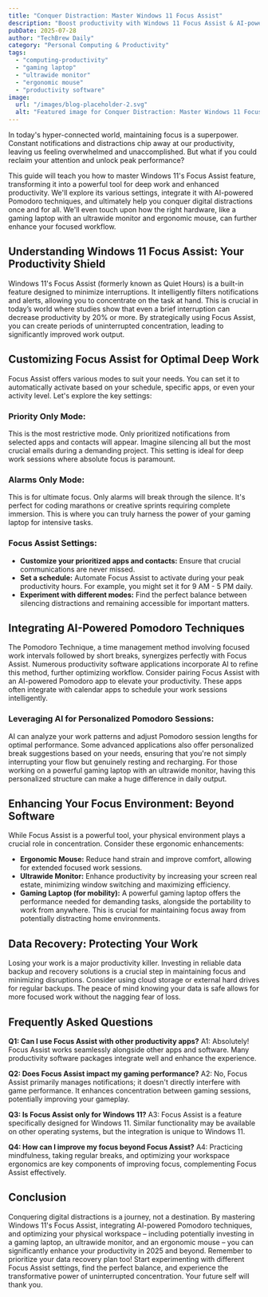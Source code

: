 ```yaml
---
title: "Conquer Distraction: Master Windows 11 Focus Assist"
description: "Boost productivity with Windows 11 Focus Assist & AI-powered Pomodoro techniques.  Optimize your gaming laptop, ultrawide monitor & ergonomic mouse setup for deep work in 2024! Learn how to minimize distractions & achieve peak performance. Read now!"
pubDate: 2025-07-28
author: "TechBrew Daily"
category: "Personal Computing & Productivity"
tags:
  - "computing-productivity"
  - "gaming laptop"
  - "ultrawide monitor"
  - "ergonomic mouse"
  - "productivity software"
image:
  url: "/images/blog-placeholder-2.svg"
  alt: "Featured image for Conquer Distraction: Master Windows 11 Focus Assist"
---
```


In today's hyper-connected world, maintaining focus is a superpower.  Constant notifications and distractions chip away at our productivity, leaving us feeling overwhelmed and unaccomplished.  But what if you could reclaim your attention and unlock peak performance?

This guide will teach you how to master Windows 11's Focus Assist feature, transforming it into a powerful tool for deep work and enhanced productivity.  We'll explore its various settings, integrate it with AI-powered Pomodoro techniques, and ultimately help you conquer digital distractions once and for all.  We'll even touch upon how the right hardware, like a gaming laptop with an ultrawide monitor and ergonomic mouse, can further enhance your focused workflow.


## Understanding Windows 11 Focus Assist: Your Productivity Shield

Windows 11's Focus Assist (formerly known as Quiet Hours) is a built-in feature designed to minimize interruptions. It intelligently filters notifications and alerts, allowing you to concentrate on the task at hand.  This is crucial in today’s world where studies show that even a brief interruption can decrease productivity by 20% or more.  By strategically using Focus Assist, you can create periods of uninterrupted concentration, leading to significantly improved work output.


## Customizing Focus Assist for Optimal Deep Work

Focus Assist offers various modes to suit your needs.  You can set it to automatically activate based on your schedule, specific apps, or even your activity level. Let's explore the key settings:

### Priority Only Mode:

This is the most restrictive mode. Only prioritized notifications from selected apps and contacts will appear.  Imagine silencing all but the most crucial emails during a demanding project.  This setting is ideal for deep work sessions where absolute focus is paramount.


### Alarms Only Mode:

This is for ultimate focus. Only alarms will break through the silence. It's perfect for coding marathons or creative sprints requiring complete immersion.  This is where you can truly harness the power of your gaming laptop for intensive tasks.


### Focus Assist Settings:

* **Customize your prioritized apps and contacts:**  Ensure that crucial communications are never missed.
* **Set a schedule:** Automate Focus Assist to activate during your peak productivity hours. For example, you might set it for 9 AM - 5 PM daily.
* **Experiment with different modes:**  Find the perfect balance between silencing distractions and remaining accessible for important matters.

## Integrating AI-Powered Pomodoro Techniques

The Pomodoro Technique, a time management method involving focused work intervals followed by short breaks, synergizes perfectly with Focus Assist.  Numerous productivity software applications incorporate AI to refine this method, further optimizing workflow.  Consider pairing Focus Assist with an AI-powered Pomodoro app to elevate your productivity. These apps often integrate with calendar apps to schedule your work sessions intelligently.


### Leveraging AI for Personalized Pomodoro Sessions:

AI can analyze your work patterns and adjust Pomodoro session lengths for optimal performance.  Some advanced applications also offer personalized break suggestions based on your needs, ensuring that you're not simply interrupting your flow but genuinely resting and recharging.   For those working on a powerful gaming laptop with an ultrawide monitor, having this personalized structure can make a huge difference in daily output.


## Enhancing Your Focus Environment: Beyond Software

While Focus Assist is a powerful tool, your physical environment plays a crucial role in concentration. Consider these ergonomic enhancements:

* **Ergonomic Mouse:** Reduce hand strain and improve comfort, allowing for extended focused work sessions.
* **Ultrawide Monitor:** Enhance productivity by increasing your screen real estate, minimizing window switching and maximizing efficiency.
* **Gaming Laptop (for mobility):**  A powerful gaming laptop offers the performance needed for demanding tasks, alongside the portability to work from anywhere.  This is crucial for maintaining focus away from potentially distracting home environments.


##  Data Recovery: Protecting Your Work

Losing your work is a major productivity killer.  Investing in reliable data backup and recovery solutions is a crucial step in maintaining focus and minimizing disruptions.  Consider using cloud storage or external hard drives for regular backups.  The peace of mind knowing your data is safe allows for more focused work without the nagging fear of loss.


## Frequently Asked Questions

**Q1: Can I use Focus Assist with other productivity apps?**  A1: Absolutely! Focus Assist works seamlessly alongside other apps and software.  Many productivity software packages integrate well and enhance the experience.

**Q2: Does Focus Assist impact my gaming performance?** A2: No, Focus Assist primarily manages notifications; it doesn't directly interfere with game performance.  It enhances concentration between gaming sessions, potentially improving your gameplay.

**Q3:  Is Focus Assist only for Windows 11?** A3: Focus Assist is a feature specifically designed for Windows 11.  Similar functionality may be available on other operating systems, but the integration is unique to Windows 11.

**Q4: How can I improve my focus beyond Focus Assist?** A4:  Practicing mindfulness, taking regular breaks, and optimizing your workspace ergonomics are key components of improving focus, complementing Focus Assist effectively.


## Conclusion

Conquering digital distractions is a journey, not a destination. By mastering Windows 11's Focus Assist, integrating AI-powered Pomodoro techniques, and optimizing your physical workspace – including potentially investing in a gaming laptop, an ultrawide monitor, and an ergonomic mouse – you can significantly enhance your productivity in 2025 and beyond.  Remember to prioritize your data recovery plan too!  Start experimenting with different Focus Assist settings, find the perfect balance, and experience the transformative power of uninterrupted concentration.  Your future self will thank you.